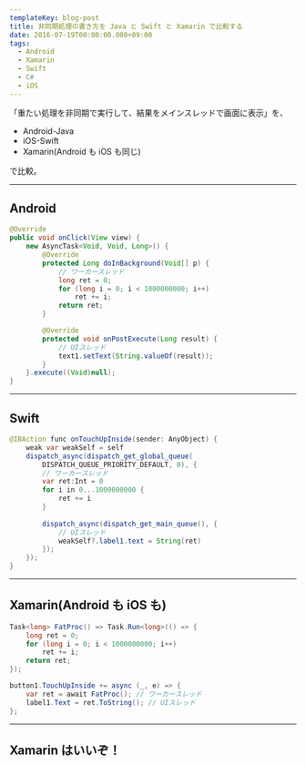 ```yaml
---
templateKey: blog-post
title: 非同期処理の書き方を Java と Swift と Xamarin で比較する
date: 2016-07-19T00:00:00.000+09:00
tags:
  - Android
  - Xamarin
  - Swift
  - C#
  - iOS
---
```


「重たい処理を非同期で実行して、結果をメインスレッドで画面に表示」を、

<!--more-->

* Android-Java
* iOS-Swift
* Xamarin(Android も iOS も同じ)

で比較。

----

## Android

```java
@Override
public void onClick(View view) {
    new AsyncTask<Void, Void, Long>() {
        @Override
        protected Long doInBackground(Void[] p) {
            // ワーカースレッド
            long ret = 0;
            for (long i = 0; i < 1000000000; i++)
                ret += i;
            return ret;
        }

        @Override
        protected void onPostExecute(Long result) {
            // UIスレッド
            text1.setText(String.valueOf(result));
        }
    }.execute((Void)null);
}
```

----

## Swift

```java
@IBAction func onTouchUpInside(sender: AnyObject) {
    weak var weakSelf = self
    dispatch_async(dispatch_get_global_queue(
        DISPATCH_QUEUE_PRIORITY_DEFAULT, 0), {
        // ワーカースレッド
        var ret:Int = 0
        for i in 0...1000000000 {
            ret += i
        }
        
        dispatch_async(dispatch_get_main_queue(), {
            // UIスレッド
            weakSelf?.label1.text = String(ret)
        });
    });
}
```

----
## Xamarin(Android も iOS も)

```csharp
Task<long> FatProc() => Task.Run<long>(() => {
    long ret = 0;
    for (long i = 0; i < 1000000000; i++)
        ret += i;
    return ret;
});

button1.TouchUpInside += async (_, e) => {
    var ret = await FatProc(); // ワーカースレッド
    label1.Text = ret.ToString(); // UIスレッド
};
```

----

## Xamarin はいいぞ！
